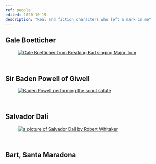 ```yaml
---
ref: people
edited: 2020-10-19
description: "Real and fiction characters who left a mark in me"
---
```

## Gale Boetticher

<a href="https://en.wikipedia.org/wiki/List_of_Breaking_Bad_and_Better_Call_Saul_characters#Gale_Boetticher" rel="noopener noreferrer" target="_blank"><figure><img src="https://images.amcnetworks.com/blogs.amctv.com/wp-content/uploads/2011/08/BB_S4_Gale_Karaoke_Video-560.jpg" title="Gale Boetticher" alt="Gale Boetticher from Breaking Bad singing Major Tom" /></figure></a>

<br>

## Sir Baden Powell of Giwell

<a href="https://en.wikipedia.org/wiki/Robert_Baden-Powell,_1st_Baron_Baden-Powell" rel="noopener noreferrer" target="_blank"><figure><img src="https://upload.wikimedia.org/wikipedia/commons/c/c3/Robert-baden-powell-on-my-honor.jpg" title="Baden Powell On My Honour" alt="Baden Powell performing the scout salute" /></figure></a>

<br>

## Salvador Dalí

<a href="https://en.wikipedia.org/wiki/Salvador_Dal%C3%AD" rel="noopener noreferrer" target="_blank"><figure><img src="https://exhibitions.salvador-dali.org/wp-content/uploads/2018/05/header-tablet_whitaker.jpg" title="Salvador Dalí" alt="a picture of Salvador Dalí by Robert Whitaker" /></figure></a>

<br>

## Bart, Santa Maradona
